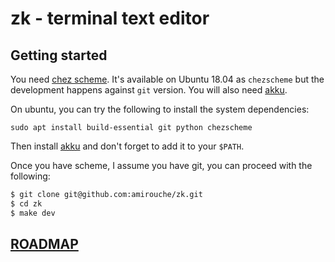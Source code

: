 # zk - terminal text editor

## Getting started

You need [chez scheme](https://github.com/cisco/chezscheme). It's
available on Ubuntu 18.04 as `chezscheme` but the development happens
against `git` version. You will also need [akku](http://akkuscm.org/).

On ubuntu, you can try the following to install the system
dependencies:

```
sudo apt install build-essential git python chezscheme
```

Then install [akku](https://akkuscm.org/) and don't forget to add it
to your `$PATH`.

Once you have scheme, I assume you have git, you can proceed with the
following:

```bash
$ git clone git@github.com:amirouche/zk.git
$ cd zk
$ make dev
```

## [ROADMAP]()
